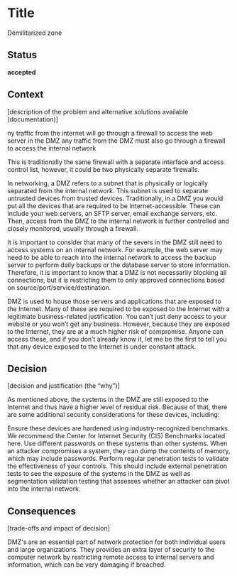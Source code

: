 # Title

Demilitarized zone

## Status

**accepted**

## Context

[description of the problem and alternative solutions available (documentation)]

ny traffic from the internet will go through a firewall to access the web server in the DMZ
any traffic from the DMZ must also go through a firewall to access the internal network

This is traditionally the same firewall with a separate interface and access control list, however, it could be two physically separate firewalls.

In networking, a DMZ refers to a subnet that is physically or logically separated from the internal network. This subnet is used to separate untrusted devices from trusted devices. Traditionally, in a DMZ you would put all the devices that are required to be Internet-accessible. These can include your web servers, an SFTP server, email exchange servers, etc. Then, access from the DMZ to the internal network is further controlled and closely monitored, usually through a firewall.

It is important to consider that many of the severs in the DMZ still need to access systems on an internal network. For example, the web server may need to be able to reach into the internal network to access the backup server to perform daily backups or the database server to store information. Therefore, it is important to know that a DMZ is not necessarily blocking all connections, but it is restricting them to only approved connections based on source/port/service/destination.

DMZ is used to house those servers and applications that are exposed to the Internet. Many of these are required to be exposed to the Internet with a legitimate business-related justification. You can’t just deny access to your website or you won’t get any business. However, because they are exposed to the Internet, they are at a much higher risk of compromise. Anyone can access these, and if you don’t already know it, let me be the first to tell you that any device exposed to the Internet is under constant attack.

## Decision

[decision and justification (the “why”)]

As mentioned above, the systems in the DMZ are still exposed to the Internet and thus have a higher level of residual risk. Because of that, there are some additional security considerations for these devices, including:

Ensure these devices are hardened using industry-recognized benchmarks. We recommend the Center for Internet Security (CIS) Benchmarks located here.
Use different passwords on these systems than other systems. When an attacker compromises a system, they can dump the contents of memory, which may include passwords.
Perform regular penetration tests to validate the effectiveness of your controls. This should include external penetration tests to see the exposure of the systems in the DMZ as well as segmentation validation testing that assesses whether an attacker can pivot into the internal network.

## Consequences

[trade-offs and impact of decision]


DMZ's are an essential part of network protection for both individual users and large organizations. They provides an extra layer of security to the computer network by restricting remote access to internal servers and information, which can be very damaging if breached.